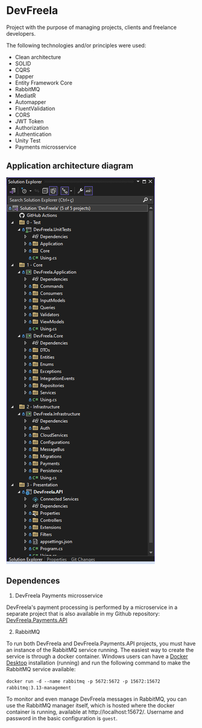 # DevFreela

Project with the purpose of managing projects, clients and freelance developers.

The following technologies and/or principles were used:

- Clean architecture
- SOLID
- CQRS
- Dapper
- Entity Framework Core
- RabbitMQ
- MediatR
- Automapper
- FluentValidation
- CORS
- JWT Token
- Authorization
- Authentication
- Unity Test
- Payments microsservice

## Application architecture diagram

![Project organization](/Docs/Images/project-organization.png)

## Dependences

1. DevFreela Payments microsservice

DevFreela's payment processing is performed by a microservice in a separate project that is also available in my
Github repository: [DevFreela.Payments.API](https://github.com/mchomem/DevFreela.Payments)

2. RabbitMQ 

To run both DevFreela and DevFreela.Payments.API projects, you must have an instance of the RabbitMQ service running. The easiest way to create the service is through a docker container.
Windows users can have a [Docker Desktop](https://www.docker.com/products/docker-desktop/) installation (running) and run the following command to 
make the RabbitMQ service available:

`docker run -d --name rabbitmq -p 5672:5672 -p 15672:15672 rabbitmq:3.13-management`

To monitor and even manage DevFreela messages in RabbitMQ, you can use the RabbitMQ manager itself, which is hosted where the docker container is running, 
available at http://localhost:15672/.
Username and password in the basic configuration is `guest`.
